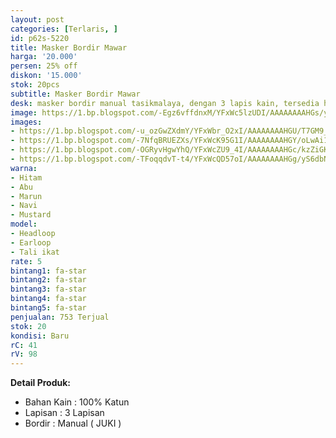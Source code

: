 ```yaml
---
layout: post
categories: [Terlaris, ]
id: p62s-5220
title: Masker Bordir Mawar
harga: '20.000'
persen: 25% off
diskon: '15.000'
stok: 20pcs
subtitle: Masker Bordir Mawar
desk: masker bordir manual tasikmalaya, dengan 3 lapis kain, tersedia headloop dan earloop.
image: https://1.bp.blogspot.com/-Egz6vffdnxM/YFxWc5lzUDI/AAAAAAAAHGs/yT2SywMN_5IBnuFniLIVZWLXZ1wAoQIpACLcBGAsYHQ/s320/utama.jpg
images:
- https://1.bp.blogspot.com/-u_ozGwZXdmY/YFxWbr_O2xI/AAAAAAAAHGU/T7GM9_lvFYcK4yMOQSDvyg18MKXwq7O3ACLcBGAsYHQ/s320/hitam.jpg
- https://1.bp.blogspot.com/-7NfqBRUEZXs/YFxWcK95G1I/AAAAAAAAHGY/oLwAi1A-lcgfXQ35KnFNopL7yAC85Q3TgCLcBGAsYHQ/s320/marun.jpg
- https://1.bp.blogspot.com/-OGRyvHgwYhQ/YFxWcZU9_4I/AAAAAAAAHGc/kzZiGK8bxU8bhlcK-MdN6mVqte6oXOI0QCLcBGAsYHQ/s320/mustard.jpg
- https://1.bp.blogspot.com/-TFoqqdvT-t4/YFxWcQD57oI/AAAAAAAAHGg/yS6dbNF-D2o4GdKeAEwEuFay_ffcvFSQwCLcBGAsYHQ/s320/navi.jpg
warna:
- Hitam
- Abu
- Marun
- Navi
- Mustard
model:
- Headloop
- Earloop
- Tali ikat
rate: 5
bintang1: fa-star
bintang2: fa-star
bintang3: fa-star
bintang4: fa-star
bintang5: fa-star
penjualan: 753 Terjual
stok: 20
kondisi: Baru
rC: 41
rV: 98
---
```



<b>Detail Produk:</b>
<ul>
<li>Bahan Kain : 100% Katun</li>
<li>Lapisan : 3 Lapisan</li>
<li>Bordir : Manual ( JUKI )</li>
</ul>
